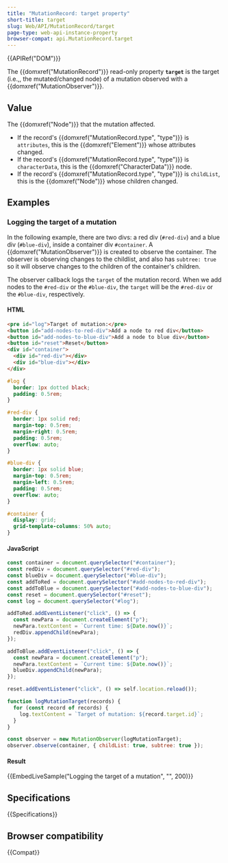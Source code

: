 ```yaml
---
title: "MutationRecord: target property"
short-title: target
slug: Web/API/MutationRecord/target
page-type: web-api-instance-property
browser-compat: api.MutationRecord.target
---
```


{{APIRef("DOM")}}

The {{domxref("MutationRecord")}} read-only property **`target`** is the target (i.e.,, the mutated/changed node) of a mutation observed with a {{domxref("MutationObserver")}}.

## Value

The {{domxref("Node")}} that the mutation affected.

- If the record's {{domxref("MutationRecord.type", "type")}} is `attributes`, this is the {{domxref("Element")}} whose attributes changed.
- If the record's {{domxref("MutationRecord.type", "type")}} is `characterData`, this is the {{domxref("CharacterData")}} node.
- If the record's {{domxref("MutationRecord.type", "type")}} is `childList`, this is the {{domxref("Node")}} whose children changed.

## Examples

### Logging the target of a mutation

In the following example, there are two divs: a red div (`#red-div`) and a blue div (`#blue-div`), inside a container div `#container`. A {{domxref("MutationObserver")}} is created to observe the container. The observer is observing changes to the childlist, and also has `subtree: true` so it will observe changes to the children of the container's children.

The observer callback logs the `target` of the mutation record. When we add nodes to the `#red-div` or the `#blue-div`, the `target` will be the `#red-div` or the `#blue-div`, respectively.

#### HTML

```html
<pre id="log">Target of mutation:</pre>
<button id="add-nodes-to-red-div">Add a node to red div</button>
<button id="add-nodes-to-blue-div">Add a node to blue div</button>
<button id="reset">Reset</button>
<div id="container">
  <div id="red-div"></div>
  <div id="blue-div"></div>
</div>
```

```css hidden
#log {
  border: 1px dotted black;
  padding: 0.5rem;
}

#red-div {
  border: 1px solid red;
  margin-top: 0.5rem;
  margin-right: 0.5rem;
  padding: 0.5rem;
  overflow: auto;
}

#blue-div {
  border: 1px solid blue;
  margin-top: 0.5rem;
  margin-left: 0.5rem;
  padding: 0.5rem;
  overflow: auto;
}

#container {
  display: grid;
  grid-template-columns: 50% auto;
}
```

#### JavaScript

```js
const container = document.querySelector("#container");
const redDiv = document.querySelector("#red-div");
const blueDiv = document.querySelector("#blue-div");
const addToRed = document.querySelector("#add-nodes-to-red-div");
const addToBlue = document.querySelector("#add-nodes-to-blue-div");
const reset = document.querySelector("#reset");
const log = document.querySelector("#log");

addToRed.addEventListener("click", () => {
  const newPara = document.createElement("p");
  newPara.textContent = `Current time: ${Date.now()}`;
  redDiv.appendChild(newPara);
});

addToBlue.addEventListener("click", () => {
  const newPara = document.createElement("p");
  newPara.textContent = `Current time: ${Date.now()}`;
  blueDiv.appendChild(newPara);
});

reset.addEventListener("click", () => self.location.reload());

function logMutationTarget(records) {
  for (const record of records) {
    log.textContent = `Target of mutation: ${record.target.id}`;
  }
}

const observer = new MutationObserver(logMutationTarget);
observer.observe(container, { childList: true, subtree: true });
```

#### Result

{{EmbedLiveSample("Logging the target of a mutation", "", 200)}}

## Specifications

{{Specifications}}

## Browser compatibility

{{Compat}}

